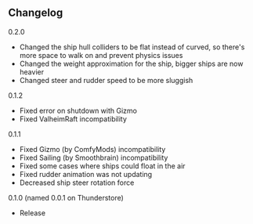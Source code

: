 ## Changelog

0.2.0
- Changed the ship hull colliders to be flat instead of curved, so there's more space to walk on and prevent physics issues
- Changed the weight approximation for the ship, bigger ships are now heavier
- Changed steer and rudder speed to be more sluggish

0.1.2
- Fixed error on shutdown with Gizmo
- Fixed ValheimRaft incompatibility

0.1.1
- Fixed Gizmo (by ComfyMods) incompatibility
- Fixed Sailing (by Smoothbrain) incompatibility
- Fixed some cases where ships could float in the air
- Fixed rudder animation was not updating
- Decreased ship steer rotation force

0.1.0 (named 0.0.1 on Thunderstore)
- Release
